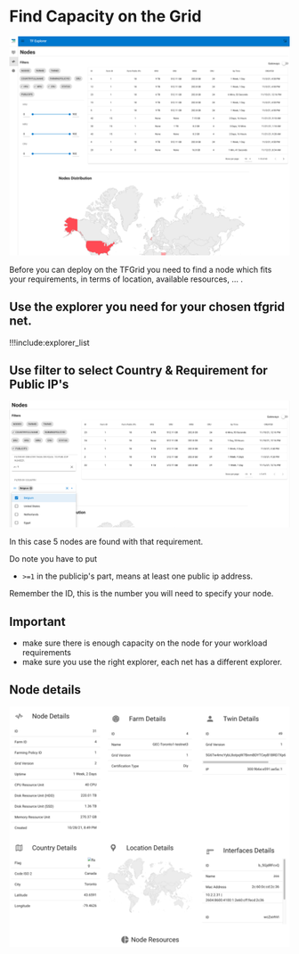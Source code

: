 # Find Capacity on the Grid

![](img/explorer_basics_.png)

Before you can deploy on the TFGrid you need to find a node which fits your requirements, in terms of location, available resources, ... .

## Use the explorer you need for your chosen tfgrid net.

!!!include:explorer_list

## Use filter to select Country & Requirement for Public IP's

![](img/explorer_find_country_pubip.png)

In this case 5 nodes are found with that requirement.

Do note you have to put

- ```>=1``` in the publicip's part, means at least one public ip address.

Remember the ID, this is the number you will need to specify your node.

## Important

- make sure there is enough capacity on the node for your workload requirements
- make sure you use the right explorer, each net has a different explorer.

## Node details

![](img/node_detail_.png)
